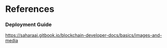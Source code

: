 # References

### Deployment Guide

https://saharaai.gitbook.io/blockchain-developer-docs/basics/images-and-media